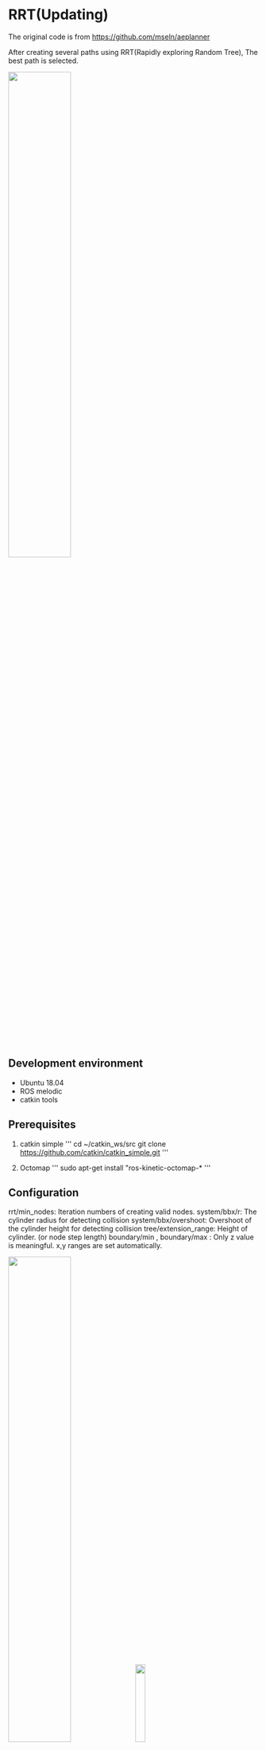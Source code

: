 # RRT(Updating)

The original code is from https://github.com/mseln/aeplanner

After creating several paths using RRT(Rapidly exploring Random Tree), The best path
is selected.

<img width="50%" src="https://user-images.githubusercontent.com/47074271/115717447-26c84800-a3b5-11eb-85da-ed947776eba0.png" />

## Development environment
 - Ubuntu 18.04
 - ROS melodic
 - catkin tools

## Prerequisites
1. catkin simple
'''
cd ~/catkin_ws/src
git clone https://github.com/catkin/catkin_simple.git
'''

2. Octomap
'''
sudo apt-get install "ros-kinetic-octomap-*
'''


## Configuration

rrt/min_nodes: Iteration numbers of creating valid nodes.
system/bbx/r: The cylinder radius for detecting collision
system/bbx/overshoot: Overshoot of the cylinder height for detecting collision
tree/extension_range: Height of cylinder. (or node step length)
boundary/min , boundary/max : Only z value is meaningful. x,y ranges are set automatically.


<img width="50%" src="https://user-images.githubusercontent.com/47074271/115718838-79563400-a3b6-11eb-9a23-b17d96b637c0.gif" />
<img width="20%" src="https://user-images.githubusercontent.com/47074271/115719109-bf12fc80-a3b6-11eb-93cb-efcd59a27573.gif" />

